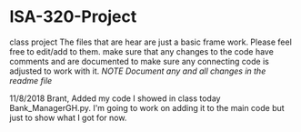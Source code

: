 # ISA-320-Project
class project 
The files that are hear are just a basic frame work. Please feel free to edit/add to them. make sure that any changes to the code have comments and are documented to make sure any connecting code is adjusted to work with it. *NOTE Document any and all changes in the readme file*

11/8/2018 Brant, Added my code I showed in class today Bank_ManagerGH.py.
          I'm going to work on adding it to the main code but just to show what I got for now.
